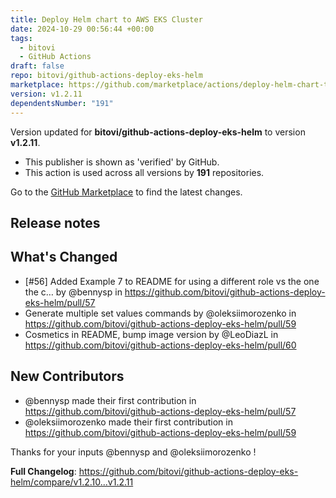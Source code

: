 ```yaml
---
title: Deploy Helm chart to AWS EKS Cluster
date: 2024-10-29 00:56:44 +00:00
tags:
  - bitovi
  - GitHub Actions
draft: false
repo: bitovi/github-actions-deploy-eks-helm
marketplace: https://github.com/marketplace/actions/deploy-helm-chart-to-aws-eks-cluster
version: v1.2.11
dependentsNumber: "191"
---
```



Version updated for **bitovi/github-actions-deploy-eks-helm** to version **v1.2.11**.
- This publisher is shown as 'verified' by GitHub.
- This action is used across all versions by **191** repositories.

Go to the [GitHub Marketplace](https://github.com/marketplace/actions/deploy-helm-chart-to-aws-eks-cluster) to find the latest changes.

## Release notes

## What's Changed
* [#56] Added Example 7 to README for using a different role vs the one the c… by @bennysp in https://github.com/bitovi/github-actions-deploy-eks-helm/pull/57
* Generate multiple set values commands by @oleksiimorozenko in https://github.com/bitovi/github-actions-deploy-eks-helm/pull/59
* Cosmetics in README, bump image version by @LeoDiazL in https://github.com/bitovi/github-actions-deploy-eks-helm/pull/60

## New Contributors
* @bennysp made their first contribution in https://github.com/bitovi/github-actions-deploy-eks-helm/pull/57
* @oleksiimorozenko made their first contribution in https://github.com/bitovi/github-actions-deploy-eks-helm/pull/59

Thanks for your inputs @bennysp and @oleksiimorozenko !

**Full Changelog**: https://github.com/bitovi/github-actions-deploy-eks-helm/compare/v1.2.10...v1.2.11
